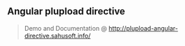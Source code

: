 Angular plupload directive
--------------------------
> Demo and Documentation @ http://plupload-angular-directive.sahusoft.info/
